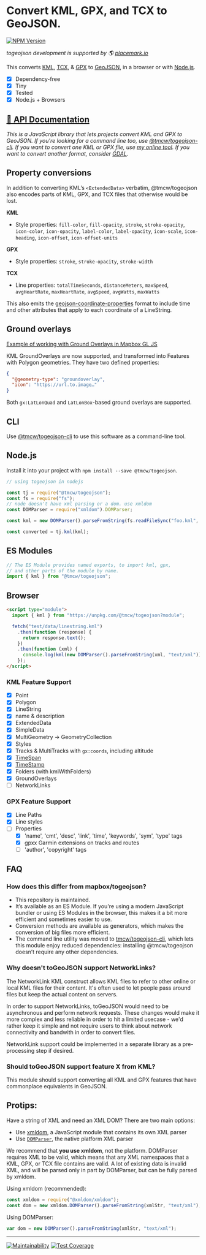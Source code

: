 # Convert KML, GPX, and TCX to GeoJSON.

[![NPM Version](https://img.shields.io/npm/v/%40tmcw%2Ftogeojson)](https://www.npmjs.com/package/@tmcw/togeojson)

_togeojson development is supported by 🌎 [placemark.io](https://placemark.io/)_

This converts [KML](https://developers.google.com/kml/documentation/), [TCX](https://en.wikipedia.org/wiki/Training_Center_XML), & [GPX](http://www.topografix.com/gpx.asp)
to [GeoJSON](http://www.geojson.org/), in a browser or with [Node.js](http://nodejs.org/).

- [x] Dependency-free
- [x] Tiny
- [x] Tested
- [x] Node.js + Browsers

## [📕 API Documentation](http://togeojson.docs.placemark.io/)

_This is a JavaScript library that lets projects convert KML and GPX to GeoJSON. If you're
looking for a command line too, use [@tmcw/togeojson-cli](https://github.com/tmcw/togeojson-cli). If you
want to convert one KML or GPX file, use [my online tool](https://observablehq.com/@tmcw/convert-kml-to-geojson).
If you want to convert another format, consider [GDAL](https://www.gdal.org/)._

## Property conversions

In addition to converting KML’s `<ExtendedData>` verbatim, @tmcw/togeojson
also encodes parts of KML, GPX, and TCX files that otherwise would be lost.

**KML**

- Style properties: `fill-color`, `fill-opacity`, `stroke`, `stroke-opacity`,
  `icon-color`, `icon-opacity`, `label-color`, `label-opacity`, `icon-scale`,
  `icon-heading`, `icon-offset`, `icon-offset-units`

**GPX**

- Style properties: `stroke`, `stroke-opacity`, `stroke-width`

**TCX**

- Line properties: `totalTimeSeconds`, `distanceMeters`, `maxSpeed`,
  `avgHeartRate`, `maxHeartRate`, `avgSpeed`, `avgWatts`, `maxWatts`

This also emits the [geojson-coordinate-properties](https://github.com/mapbox/geojson-coordinate-properties) format
to include time and other attributes that apply to each coordinate of a LineString.

## Ground overlays

[Example of working with Ground Overlays in Mapbox GL JS](https://observablehq.com/@tmcw/togeojson-kml-ground-overlay-support)

KML GroundOverlays are now supported, and transformed into Features
with Polygon geometries. They have two defined properties:

```json
{
  "@geometry-type": "groundoverlay",
  "icon": "https://url.to.image…"
}
```

Both `gx:LatLonQuad` and `LatLonBox`-based ground overlays are supported.

## CLI

Use [@tmcw/togeojson-cli](https://github.com/tmcw/togeojson-cli) to use this
software as a command-line tool.

## Node.js

Install it into your project with `npm install --save @tmcw/togeojson`.

```javascript
// using togeojson in nodejs

const tj = require("@tmcw/togeojson");
const fs = require("fs");
// node doesn't have xml parsing or a dom. use xmldom
const DOMParser = require("xmldom").DOMParser;

const kml = new DOMParser().parseFromString(fs.readFileSync("foo.kml", "utf8"));

const converted = tj.kml(kml);
```

## ES Modules

```javascript
// The ES Module provides named exports, to import kml, gpx,
// and other parts of the module by name.
import { kml } from "@tmcw/togeojson";
```

## Browser

```html
<script type="module">
  import { kml } from "https://unpkg.com/@tmcw/togeojson?module";

  fetch("test/data/linestring.kml")
    .then(function (response) {
      return response.text();
    })
    .then(function (xml) {
      console.log(kml(new DOMParser().parseFromString(xml, "text/xml")));
    });
</script>
```

### KML Feature Support

- [x] Point
- [x] Polygon
- [x] LineString
- [x] name & description
- [x] ExtendedData
- [x] SimpleData
- [x] MultiGeometry -> GeometryCollection
- [x] Styles
- [x] Tracks & MultiTracks with `gx:coords`, including altitude
- [x] [TimeSpan](https://developers.google.com/kml/documentation/kmlreference#timespan)
- [x] [TimeStamp](https://developers.google.com/kml/documentation/kmlreference#timestamp)
- [x] Folders (with kmlWithFolders)
- [x] GroundOverlays
- [ ] NetworkLinks

### GPX Feature Support

- [x] Line Paths
- [x] Line styles
- [ ] Properties
  - [x] 'name', 'cmt', 'desc', 'link', 'time', 'keywords', 'sym', 'type' tags
  - [x] gpxx Garmin extensions on tracks and routes
  - [ ] 'author', 'copyright' tags

## FAQ

### How does this differ from mapbox/togeojson?

- This repository is maintained.
- It’s available as an ES Module. If you're using a modern JavaScript bundler or
  using ES Modules in the browser, this makes it a bit more efficient and sometimes
  easier to use.
- Conversion methods are available as generators, which makes the conversion of big
  files more efficient.
- The command line utility was moved to [tmcw/togeojson-cli](https://github.com/tmcw/togeojson-cli),
  which lets this module enjoy reduced dependencies: installing @tmcw/togeojson doesn’t
  require any other dependencies.

### Why doesn't toGeoJSON support NetworkLinks?

The NetworkLink KML construct allows KML files to refer to other online
or local KML files for their content. It's often used to let people pass around
files but keep the actual content on servers.

In order to support NetworkLinks, toGeoJSON would need to be asynchronous
and perform network requests. These changes would make it more complex and less
reliable in order to hit a limited usecase - we'd rather keep it simple
and not require users to think about network connectivity and bandwith
in order to convert files.

NetworkLink support could be implemented in a separate library as a pre-processing
step if desired.

### Should toGeoJSON support feature X from KML?

This module should support converting all KML and GPX features that have commonplace
equivalents in GeoJSON.

## Protips:

Have a string of XML and need an XML DOM? There are two main options:

- Use [xmldom](https://www.npmjs.com/package/@xmldom/xmldom), a JavaScript module that contains its own XML parser
- Use [`DOMParser`](https://developer.mozilla.org/en-US/docs/Web/API/DOMParser), the native platform XML parser

We recommend that **you use xmldom**, not the platform. DOMParser requires XML to be valid, which means that any XML namespaces that a KML, GPX, or TCX file contains are valid. A lot of existing data is invalid XML, and will be parsed only in part by DOMParser, but can be fully parsed by xmldom.

Using xmldom (recommended):

```js
const xmldom = require("@xmldom/xmldom");
const dom = new xmldom.DOMParser().parseFromString(xmlStr, "text/xml");
```

Using DOMParser:

```js
var dom = new DOMParser().parseFromString(xmlStr, "text/xml");
```

---

[![Maintainability](https://api.codeclimate.com/v1/badges/b3673a9a9f6e132ec991/maintainability)](https://codeclimate.com/github/placemark/togeojson/maintainability) [![Test Coverage](https://api.codeclimate.com/v1/badges/b3673a9a9f6e132ec991/test_coverage)](https://codeclimate.com/github/placemark/togeojson/test_coverage)
